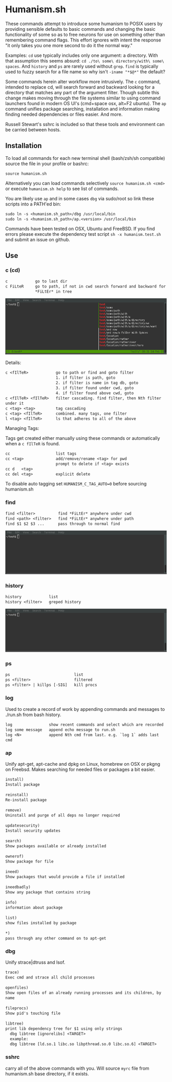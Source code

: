 # Humanism.sh

These commands attempt to introduce some humanism to POSIX users by providing
sensible defaults to basic commands and changing the basic functionality of some
so as to free neurons for use on something other than remembering command flags.
This effort ignores with intent the response "it only takes you one more second
to do it the normal way."

Examples: ``cd`` use typically includes only one argument: a directory. With
that assumption this seems absurd:
``cd ./to\ some\ directory/with\ some\ spaces``. And ``history`` and ``ps`` are
rarely used without ``grep``. ``find`` is typically used to fuzzy search for a
file name so why isn't ``-iname "*$@*"`` the default?

Some commands herein alter workflow more intrusively. The ``c`` command,
intended to replace cd, will search forward and backward looking for a directory
that matches any part of the argument filter. Though subtle this change makes
moving through the file systems similar to using command launchers found in
modern OS UI's (cmd+space osx, alt+F2 ubuntu). The ``ap`` command unifies
package searching, installation and information making finding needed
dependencies or files easier. And more.

Russell Stewart's sshrc is included so that these tools and environment can be
carried between hosts.

## Installation

To load all commands for each new terminal shell (bash/zsh/sh compatible) source
the file in your profile or bashrc:

    source humanism.sh

Alternatively you can load commands selectively ``source humanism.sh <cmd>``
or execute ``humanism.sh help`` to see list of commands.

You are likely use `ap` and in some cases `dbg` via sudo/root so link these
scripts into a PATH'ed bin:

    sudo ln -s <humanism.sh_path>/dbg /usr/local/bin
    sudo ln -s <humanism.sh_path>/ap.<version> /usr/local/bin

Commands have been tested on OSX, Ubuntu and FreeBSD. If you find errors please
execute the dependency test script ``sh -x humanism.test.sh`` and submit an
issue on github.

## Use

### c (cd)

    c            go to last dir
    c FiLteR     go to path, if not in cwd search forward and backward for
                 *FiLtEr* in tree

![example c use](/examples/c.gif)

Details:

    c <fIlTeR>            go to path or find and goto filter  
                          1. if filter is path, goto  
                          2. if filter is name in tag db, goto  
                          3. if filter found under cwd, goto  
                          4. if filter found above cwd, goto
    c <fIlTeR> <fIlTeR>   filter cascading. find filter, then Nth filter under it  
    c <tag> <tag>         tag cascading
    c <tag> <fIlTeR>      combined. many tags, one filter  
    l <tag> <fIlTeR>      ls that adheres to all of the above  

Managing Tags:

Tags get created either manually using these commands or automatically when a
``c fIlTeR`` is found.

    cc                    list tags  
    cc <tag>              add/remove/rename <tag> for pwd  
                          prompt to delete if <tag> exists  
    cc d   <tag>  
    cc del <tag>          explicit delete  

To disable auto tagging set ``HUMANISM_C_TAG_AUTO=0`` before sourcing humanism.sh

### find

    find <filter>          find *FiLtEr* anywhere under cwd
    find <path> <filter>   find *FiLtEr* anywhere under path
    find $1 $2 $3 ...      pass through to normal find

![example find use](/examples/find.gif)


### history

    history            list
    history <filter>   greped history

![example history use](/examples/history.gif)

### ps

    ps                            list
    ps <filter>                   filtered
    ps <filter> | killps [-SIG]   kill procs

### log

Used to create a record of work by appending commands and messages to ./run.sh
from bash history.

    log          	   show recent commands and select which are recorded
    log some message   append echo message to run.sh
    log <N>      	   append Nth cmd from last. e.g. `log 1` adds last cmd


### ap

Unify apt-get, apt-cache and dpkg on Linux, homebrew on OSX or pkgng on Freebsd.
Makes searching for needed files or packages a bit easier.

    install)  
    Install package

    reinstall)  
    Re-install package

    remove)  
    Uninstall and purge of all deps no longer required

    updatesecurity)  
    Install security updates

    search)  
    Show packages available or already installed

    ownerof)  
    Show package for file

    ineed)  
    Show packages that would provide a file if installed

    ineedbadly)  
    Show any package that contains string

    info)  
    information about package

    list)  
    show files installed by package

    *)  
    pass through any other command on to apt-get

### dbg

Unify strace|dtruss and lsof.

    trace)  
    Exec cmd and strace all child processes

    openfiles)  
    Show open files of an already running processes and its children, by name

    fileprocs)  
    Show pid's touching file

    libtree)  
    print lib dependency tree for $1 using only strings  
      dbg libtree [ignorelibs] <TARGET>  
      example:  
      dbg libtree [ld.so.1 libc.so libpthread.so.0 libc.so.6] <TARGET>  

### sshrc

carry all of the above commands with you. Will source ``myrc`` file from
humanism.sh base directory, if it exists.
